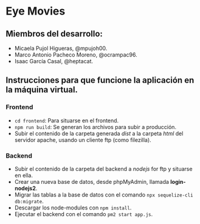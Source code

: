 # Eye Movies

## Miembros del desarrollo:

* Micaela Pujol Higueras, @mpujoh00.
* Marco Antonio Pacheco Moreno, @ocrampac96.
* Isaac García Casal, @heptacat.

## Instrucciones para que funcione la aplicación en la máquina virtual.

### Frontend
* `cd frontend`: Para situarse en el frontend.
* `npm run build`: Se generan los archivos para subir a producción.
* Subir el contenido de la carpeta generada _dist_ a la carpeta _html_ del servidor apache, usando un cliente ftp (como filezilla).

### Backend

* Subir el contenido de la carpeta del backend a _nodejs_ for ftp y situarse en ella.
* Crear una nueva base de datos, desde phpMyAdmin, llamada **login-nodejs2**.
* Migrar las tablas a la base de datos con el comando `npx sequelize-cli db:migrate`.
* Descargar los node-modules con `npm install`.
* Ejecutar el backend con el comando `pm2 start app.js`.

